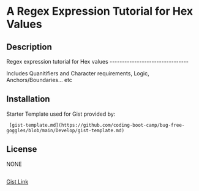 # A Regex Expression Tutorial for Hex Values

## Description
Regex expression tutorial for Hex values --------------------------------


Includes Quanitifiers and Character requirements, Logic, Anchors/Boundaries... etc


## Installation
Starter Template used for Gist provided by:

     [gist-template.md](https://github.com/coding-boot-camp/bug-free-goggles/blob/main/Develop/gist-template.md)

## License
NONE

## 
[Gist Link](https://gist.github.com/jjjgm/1c61f713cde710cc1c30f66749fd0bee)
